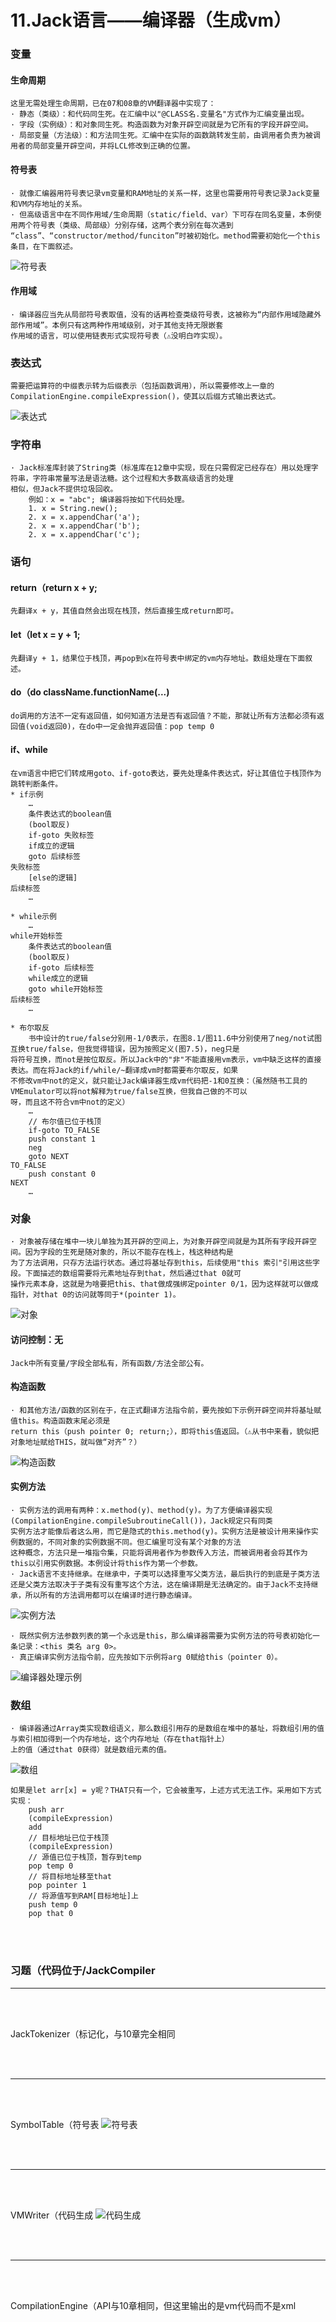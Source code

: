 # 11.Jack语言——编译器（生成vm）

### 变量
#### 生命周期
```text
这里无需处理生命周期，已在07和08章的VM翻译器中实现了：
· 静态（类级）：和代码同生死。在汇编中以"@CLASS名.变量名"方式作为汇编变量出现。
· 字段（实例级）：和对象同生死。构造函数为对象开辟空间就是为它所有的字段开辟空间。
· 局部变量（方法级）：和方法同生死。汇编中在实际的函数跳转发生前，由调用者负责为被调用者的局部变量开辟空间，并将LCL修改到正确的位置。
```

#### 符号表
```text
· 就像汇编器用符号表记录vm变量和RAM地址的关系一样，这里也需要用符号表记录Jack变量和VM内存地址的关系。
· 但高级语言中在不同作用域/生命周期（static/field、var）下可存在同名变量，本例使用两个符号表（类级、局部级）分别存储，这两个表分别在每次遇到
“class”、“constructor/method/funciton”时被初始化。method需要初始化一个this条目，在下面叙述。
```
![符号表](img/813C4D39-AFC8-495D-BC05-496D0046DB0C.png)

#### 作用域
```text
· 编译器应当先从局部符号表取值，没有的话再检查类级符号表，这被称为“内部作用域隐藏外部作用域”。本例只有这两种作用域级别，对于其他支持无限嵌套
作用域的语言，可以使用链表形式实现符号表（⚠️没明白咋实现）。
```

### 表达式
```text
需要把运算符的中缀表示转为后缀表示（包括函数调用），所以需要修改上一章的CompilationEngine.compileExpression()，使其以后缀方式输出表达式。
```
![表达式](img/B88C198D-410D-4067-9598-65A547CB48B4.png)

### 字符串
```text
· Jack标准库封装了String类（标准库在12章中实现，现在只需假定已经存在）用以处理字符串，字符串常量写法是语法糖。这个过程和大多数高级语言的处理
相似，但Jack不提供垃圾回收。
    例如：x = "abc"; 编译器将按如下代码处理。
    1. x = String.new();
    2. x = x.appendChar('a');
    2. x = x.appendChar('b');
    2. x = x.appendChar('c');
```

### 语句
#### return（return x + y;
```text
先翻译x + y，其值自然会出现在栈顶，然后直接生成return即可。
```

#### let（let x = y + 1;
```text
先翻译y + 1，结果位于栈顶，再pop到x在符号表中绑定的vm内存地址。数组处理在下面叙述。
```

#### do（do className.functionName(...)
```text
do调用的方法不一定有返回值，如何知道方法是否有返回值？不能，那就让所有方法都必须有返回值(void返回0)，在do中一定会抛弃返回值：pop temp 0
```

#### if、while
```text
在vm语言中把它们转成用goto、if-goto表达，要先处理条件表达式，好让其值位于栈顶作为跳转判断条件。
* if示例
    …
    条件表达式的boolean值
    (bool取反)
    if-goto 失败标签
    if成立的逻辑
    goto 后续标签
失败标签
    [else的逻辑]
后续标签
    …

* while示例
    …
while开始标签
    条件表达式的boolean值
    (bool取反)
    if-goto 后续标签
    while成立的逻辑
    goto while开始标签
后续标签
    …

* 布尔取反
    书中设计的true/false分别用-1/0表示，在图8.1/图11.6中分别使用了neg/not试图互换true/false，但我觉得错误，因为按照定义(图7.5)，neg只是
将符号互换，而not是按位取反。所以Jack中的"非"不能直接用vm表示，vm中缺乏这样的直接表达。而在将Jack的if/while/~翻译成vm时都需要布尔取反，如果
不修改vm中not的定义，就只能让Jack编译器生成vm代码把-1和0互换：（虽然随书工具的VMEmulator可以将not解释为true/false互换，但我自己做的不可以
呀，而且这不符合vm中not的定义）
    …
    // 布尔值已位于栈顶
    if-goto TO_FALSE
    push constant 1
    neg
    goto NEXT
TO_FALSE
    push constant 0
NEXT
    …
```

### 对象
```text
· 对象被存储在堆中一块儿单独为其开辟的空间上，为对象开辟空间就是为其所有字段开辟空间。因为字段的生死是随对象的，所以不能存在栈上，栈这种结构是
为了方法调用，只存方法运行状态。通过将基址存到this，后续使用"this 索引"引用这些字段。下面描述的数组需要将元素地址存到that，然后通过that 0就可
操作元素本身，这就是为啥要把this、that做成强绑定pointer 0/1，因为这样就可以做成指针，对that 0的访问就等同于*(pointer 1)。
```
![对象](img/51C3FB09-3BEF-4D46-A6B2-8F00AB0C129F.png)

#### 访问控制：无
```text
Jack中所有变量/字段全部私有，所有函数/方法全部公有。
```

#### 构造函数
```text
· 和其他方法/函数的区别在于，在正式翻译方法指令前，要先按如下示例开辟空间并将基址赋值this。构造函数末尾必须是
return this（push pointer 0; return;），即将this值返回。（⚠️从书中来看，貌似把对象地址赋给THIS，就叫做“对齐”？）
```
![构造函数](img/DBE05C51-40E7-4FC3-A422-4DAE531A6FE2.png)

#### 实例方法
````text
· 实例方法的调用有两种：x.method(y)、method(y)。为了方便编译器实现(CompilationEngine.compileSubroutineCall())，Jack规定只有同类
实例方法才能像后者这么用，而它是隐式的this.method(y)。实例方法是被设计用来操作实例数据的，不同对象的实例数据不同。但汇编里可没有某个对象的方法
这种概念，方法只是一堆指令集，只能将调用者作为参数传入方法，而被调用者会将其作为this以引用实例数据。本例设计将this作为第一个参数。
· Jack语言不支持继承。在继承中，子类可以选择重写父类方法，最后执行的到底是子类方法还是父类方法取决于子类有没有重写这个方法，这在编译期是无法确定的。由于Jack不支持继承，所以所有的方法调用都可以在编译时进行静态编译。
````
![实例方法](img/D950909F-5FFB-4FAA-8FF0-CAD1FCBF4309.png)
```text
· 既然实例方法参数列表的第一个永远是this，那么编译器需要为实例方法的符号表初始化一条记录：<this 类名 arg 0>。
· 真正编译实例方法指令前，应先按如下示例将arg 0赋给this（pointer 0）。
```
![编译器处理示例](img/F6ECC49A-8273-4AAE-99AD-4F0D92422646.png)

### 数组
```text
· 编译器通过Array类实现数组语义，那么数组引用存的是数组在堆中的基址，将数组引用的值与索引相加得到一个内存地址，这个内存地址（存在that指针上）
上的值（通过that 0获得）就是数组元素的值。
```
![数组](img/4FB8EAF2-C84D-442E-B5DA-65DA1802600C.png)
```text
如果是let arr[x] = y呢？THAT只有一个，它会被重写，上述方式无法工作。采用如下方式实现：
	push arr
	(compileExpression)
	add
	// 目标地址已位于栈顶
	(compileExpression)
	// 源值已位于栈顶，暂存到temp
	pop temp 0
	// 将目标地址移至that
	pop pointer 1
	// 将源值写到RAM[目标地址]上
	push temp 0
	pop that 0
```

<br>
<br>

### 习题（代码位于/JackCompiler
<hr>
<br>
<br>

JackTokenizer（标记化，与10章完全相同

<br>
<br>
<hr>
<br>
<br>

SymbolTable（符号表
![符号表](img/0E6608EE-092B-4039-BDA2-19CEBD8B03A4.png)

<br>
<br>
<hr>
<br>
<br>

VMWriter（代码生成
![代码生成](img/5C311840-A9FB-4D30-A39F-4C608C736CA2.png)

<br>
<br>
<hr>
<br>
<br>

CompilationEngine（API与10章相同，但这里输出的是vm代码而不是xml